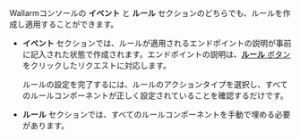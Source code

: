 Wallarmコンソールの **イベント** と **ルール** セクションのどちらでも、ルールを作成し適用することができます。

* **イベント** セクションでは、ルールが適用されるエンドポイントの説明が事前に記入された状態で作成されます。エンドポイントの説明は、[**ルール** ボタン](../events/analyze-attack.md#analyze-requests-in-an-event)をクリックしたリクエストに対応します。

    ルールの設定を完了するには、ルールのアクションタイプを選択し、すべてのルールコンポーネントが正しく設定されていることを確認するだけです。
* **ルール** セクションでは、すべてのルールコンポーネントを手動で埋める必要があります。